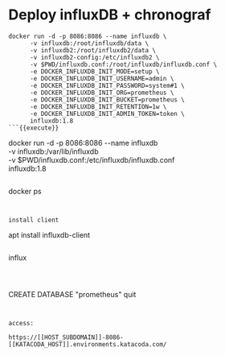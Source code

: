 # Deploy influxDB + chronograf


```
docker run -d -p 8086:8086 --name influxdb \
      -v influxdb:/root/influxdb/data \
      -v influxdb2:/root/influxdb2/data \
      -v influxdb2-config:/etc/influxdb2 \
      -v $PWD/influxdb.conf:/root/influxdb/influxdb.conf \
      -e DOCKER_INFLUXDB_INIT_MODE=setup \
      -e DOCKER_INFLUXDB_INIT_USERNAME=admin \
      -e DOCKER_INFLUXDB_INIT_PASSWORD=system#1 \
      -e DOCKER_INFLUXDB_INIT_ORG=prometheus \
      -e DOCKER_INFLUXDB_INIT_BUCKET=prometheus \
      -e DOCKER_INFLUXDB_INIT_RETENTION=1w \
      -e DOCKER_INFLUXDB_INIT_ADMIN_TOKEN=token \
      influxdb:1.8
```{{execute}}     

```
docker run -d -p 8086:8086 --name influxdb \
      -v influxdb:/var/lib/influxdb \
      -v $PWD/influxdb.conf:/etc/influxdb/influxdb.conf \
      influxdb:1.8
```{{execute}}  

```
docker ps
```{{execute}}


install client
```
apt install influxdb-client
```{{execute}}

```
influx
```{{execute}}



```
CREATE DATABASE "prometheus"
quit
```{{execute}}


access:

https://[[HOST_SUBDOMAIN]]-8086-[[KATACODA_HOST]].environments.katacoda.com/

